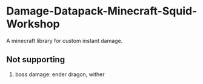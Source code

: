 # Damage-Datapack-Minecraft-Squid-Workshop
 A minecraft library for custom instant damage.


## Not supporting
1. boss damage: ender dragon, wither
